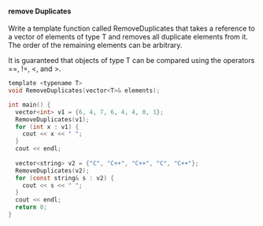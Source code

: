 #### remove Duplicates ####

Write a template function called RemoveDuplicates that takes a reference to a vector of elements of type T and removes all duplicate elements from it. 
The order of the remaining elements can be arbitrary.

It is guaranteed that objects of type T can be compared using the operators ==, !=, <, and >.

```objectivec
template <typename T>
void RemoveDuplicates(vector<T>& elements);

int main() {
  vector<int> v1 = {6, 4, 7, 6, 4, 4, 0, 1};
  RemoveDuplicates(v1);
  for (int x : v1) {
    cout << x << " ";
  }
  cout << endl;
  
  vector<string> v2 = {"C", "C++", "C++", "C", "C++"};
  RemoveDuplicates(v2);
  for (const string& s : v2) {
    cout << s << " ";
  }
  cout << endl;
  return 0;
}

```
